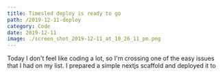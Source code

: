```yaml
---
title: Timesled deploy is ready to go
path: /2019-12-11-deploy
category: Code
date: 2019-12-11
image: ./screen_shot_2019-12-11_at_10_26_11_pm.png
---
```


Today I don't feel like coding a lot, so I'm crossing one of the easy issues that I had on my list. I prepared a simple nextjs scaffold and deployed it to
